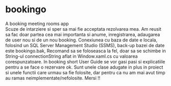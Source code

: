 # bookingo
A booking meeting rooms app                                     
Scuze de intarziere si sper sa mai fie acceptata rezolvarea mea.
Am reusit sa fac doar partea cea mai importanta si anume, inregistrarea, adaugarea de user nou si de un nou booking.
Conexiunea cu baza de date e locala, folosind un SQL Server Management Studio (SSMS), back-up bazei de date este bookingo.bak, Recomand sa se foloseasca la fel, doar sa se schimbe in String-ul connectionString aflat in Window.xaml.cs cu valoarea corespunzatoare.
In booking short User Guide se vor gasi pasi si explicatiile pentru a se face o rezervare ok.
Sunt unele clase adugate in plus in proiect si unele functii care urmau sa fie folosite, dar pentru ca nu am mai avut timp au ramas neimplementate/nefolosite. 
Mersi !!
